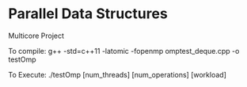 # Parallel Data Structures
Multicore Project


To compile:
g++ -std=c++11 -latomic -fopenmp omptest_deque.cpp -o testOmp

To Execute:
./testOmp [num_threads] [num_operations] [workload]

